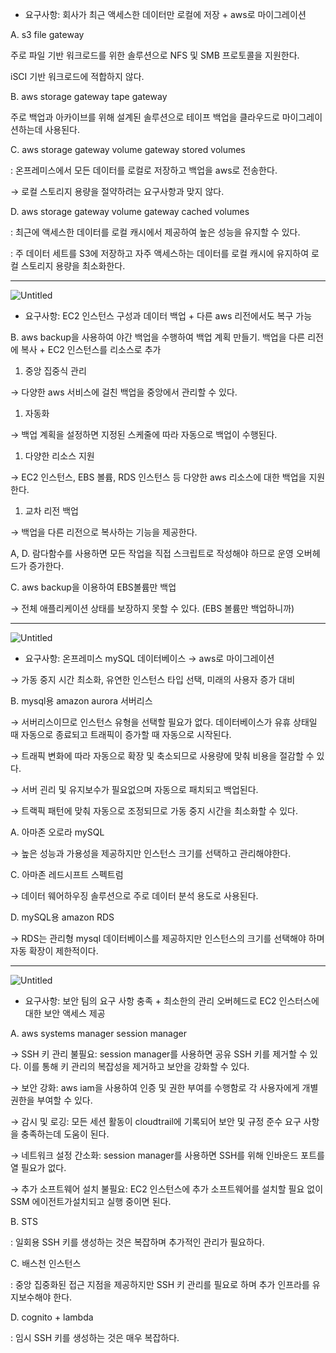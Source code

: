 - 요구사항: 회사가 최근 액세스한 데이터만 로컬에 저장 + aws로 마이그레이션

A. s3 file gateway

주로 파일 기반 워크로드를 위한 솔루션으로 NFS 및 SMB 프로토콜을 지원한다.

iSCI 기반 워크로드에 적합하지 않다.

B. aws storage gateway tape gateway

주로 백업과 아카이브를 위해 설계된 솔루션으로 테이프 백업을 클라우드로 마이그레이션하는데 사용된다.

C. aws storage gateway volume gateway stored volumes

: 온프레미스에서 모든 데이터를 로컬로 저장하고 백업을 aws로 전송한다.

→ 로컬 스토리지 용량을 절약하려는 요구사항과 맞지 않다.

D. aws storage gateway volume gateway cached volumes

: 최근에 액세스한 데이터를 로컬 캐시에서 제공하여 높은 성능을 유지할 수 있다.

: 주 데이터 세트를 S3에 저장하고 자주 액세스하는 데이터를 로컬 캐시에 유지하여 로컬 스토리지 용량을 최소화한다.

---

![Untitled](https://prod-files-secure.s3.us-west-2.amazonaws.com/0e50c9f9-d6b9-4369-b0d8-a40d14ac1451/aa5c72d5-8626-4339-a751-8ee171e738cd/Untitled.png)

- 요구사항: EC2 인스턴스 구성과 데이터 백업 + 다른 aws 리전에서도 복구 가능

B. aws backup을 사용하여 야간 백업을 수행하여 백업 계획 만들기. 백업을 다른 리전에 복사 + EC2 인스턴스를 리소스로 추가

1. 중앙 집중식 관리

→ 다양한 aws 서비스에 걸친 백업을 중앙에서 관리할 수 있다.

1. 자동화

→ 백업 계획을 설정하면 지정된 스케줄에 따라 자동으로 백업이 수행된다.

1. 다양한 리소스 지원

→ EC2 인스턴스, EBS 볼륨, RDS 인스턴스 등 다양한 aws 리소스에 대한 백업을 지원한다.

1. 교차 리전 백업

→ 백업을 다른 리전으로 복사하는 기능을 제공한다.

A, D. 람다함수를 사용하면 모든 작업을 직접 스크립트로 작성해야 하므로 운영 오버헤드가 증가한다.

C. aws backup을 이용하여 EBS볼륨만 백업

→ 전체 애플리케이션 상태를 보장하지 못할 수 있다. (EBS 볼륨만 백업하니까)

---

![Untitled](https://prod-files-secure.s3.us-west-2.amazonaws.com/0e50c9f9-d6b9-4369-b0d8-a40d14ac1451/ce3fdfac-2c63-474f-baf0-b3fa4c76b63d/Untitled.png)

- 요구사항: 온프레미스 mySQL 데이터베이스 → aws로 마이그레이션

→ 가동 중지 시간 최소화, 유연한 인스턴스 타입 선택, 미래의 사용자 증가 대비

B. mysql용 amazon aurora 서버리스

→ 서버리스이므로 인스턴스 유형을 선택할 필요가 없다. 데이터베이스가 유휴 상태일 때 자동으로 종료되고 트래픽이 증가할 때 자동으로 시작된다.

→ 트래픽 변화에 따라 자동으로 확장 및 축소되므로 사용량에 맞춰 비용을 절감할 수 있다.

→ 서버 괸리 및 유지보수가 필요없으며 자동으로 패치되고 백업된다.

→ 트랙픽 패턴에 맞춰 자동으로 조정되므로 가동 중지 시간을 최소화할 수 있다.

A. 아마존 오로라 mySQL

→ 높은 성능과 가용성을 제공하지만 인스턴스 크기를 선택하고 관리해야한다.

C. 아마존 레드시프트 스펙트럼

→ 데이터 웨어하우징 솔루션으로 주로 데이터 분석 용도로 사용된다.

D. mySQL용 amazon RDS

→ RDS는 관리형 mysql 데이터베이스를 제공하지만 인스턴스의 크기를 선택해야 하며 자동 확장이 제한적이다.

---

![Untitled](https://prod-files-secure.s3.us-west-2.amazonaws.com/0e50c9f9-d6b9-4369-b0d8-a40d14ac1451/7da452cf-90d0-4670-b948-81b6401a6614/Untitled.png)

- 요구사항: 보안 팀의 요구 사항 충족 + 최소한의 관리 오버헤드로 EC2 인스터스에 대한 보안 액세스 제공

A. aws systems manager session manager

→ SSH 키 관리 불필요: session manager를 사용하면 공유 SSH 키를 제거할 수 있다. 이를 통해 키 관리의 복잡성을 제거하고 보안을 강화할 수 있다.

→ 보안 강화: aws iam을 사용하여 인증 및 권한 부여를 수행함로 각 사용자에게 개별 권한을 부여할 수 있다.

→ 감시 및 로깅: 모든 세션 활동이 cloudtrail에 기록되어 보안 및 규정 준수 요구 사항을 충족하는데 도움이 된다.

→ 네트워크 설정 간소화: session manager를 사용하면 SSH를 위해 인바운드 포트를 열 필요가 없다.

→ 추가 소프트웨어 설치 불필요:  EC2 인스턴스에 추가 소프트웨어를 설치할 필요 없이 SSM 에이전트가설치되고 실행 중이면 된다.

B. STS

: 일회용 SSH 키를 생성하는 것은 복잡하며 추가적인 관리가 필요하다.

C. 배스천 인스턴스

: 중앙 집중화된 접근 지점을 제공하지만 SSH 키 관리를 필요로 하며 추가 인프라를 유지보수해야 한다.

D. cognito + lambda

: 임시 SSH 키를 생성하는 것은 매우 복잡하다.
